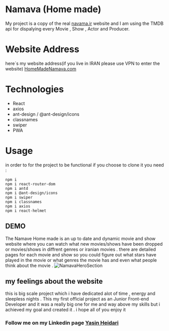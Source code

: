 # **Namava (Home made)**
My project is a copy of the real [navama.ir](https://www.namava.ir/home) website and I am using the TMDB api for dispalying every Movie , Show , Actor and Producer.


# **Website Address**
here´s my website address(if you live in IRAN please use VPN to enter the website)
[HomeMadeNamava.com](https://homemadenamava.com/)

# Technologies
+ React 
+ axios
+ ant-design / @ant-design/icons
+ classnames
+ swiper
+ PWA 


# Usage 
in order to for the project to be functional if you choose to clone it you need :

```
npm i
npm i react-router-dom
npm i antd
npm i @ant-design/icons
npm i swiper
npm i classnames
npm i axios
npm i react-helmet

```

 ## DEMO
 The Namave Home made is an up to date and dynamic movie and show website where you can watch what new movies/shows have been dropped or movies/shows in diffrent genres or iranian movies . there are detailed pages for each movie and show so you could figure out what stars have played in the movie or what genres the movie has and even what people think about the movie . 
 ![NamavaHeroSection](https://github.com/YasinHeidari/Namava-React/assets/146878495/7a025732-1a08-45be-b45c-dfb132e8ad01)


 ## my feelings about the website 
 this is big scale project which i have dedicated alot of time , energy and sleepless nights . This my first official project as an  Junior Front-end Developer and it was a really big one for me and way above my skills but i achieved my goal and created it . i hope all of you enjoy it 

 ### Follow me on my Linkedin page [Yasin Heidari](https://www.linkedin.com/in/yasin-heidari-797975230/)
